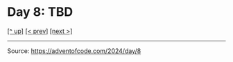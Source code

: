 # Day 8: TBD

[[^ up]](../../README.MD) [[< prev]](../day-07/README.MD) [[next >]](../day-09/README.MD) <!-- [[solution ✨]](./solve.py) -->

<!-- article begin -->

<!-- article end -->

---

Source: https://adventofcode.com/2024/day/8

